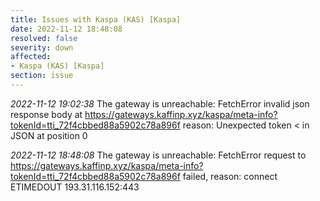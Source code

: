 ```yaml
---
title: Issues with Kaspa (KAS) [Kaspa]
date: 2022-11-12 18:48:08
resolved: false
severity: down
affected:
- Kaspa (KAS) [Kaspa]
section: issue
---
```


*2022-11-12 19:02:38* The gateway is unreachable: FetchError invalid json response body at https://gateways.kaffinp.xyz/kaspa/meta-info?tokenId=tti_72f4cbbed88a5902c78a896f reason: Unexpected token < in JSON at position 0

*2022-11-12 18:48:08* The gateway is unreachable: FetchError request to https://gateways.kaffinp.xyz/kaspa/meta-info?tokenId=tti_72f4cbbed88a5902c78a896f failed, reason: connect ETIMEDOUT 193.31.116.152:443